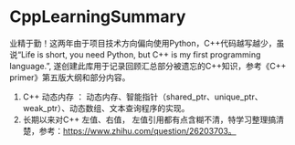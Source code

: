 # CppLearningSummary
业精于勤！这两年由于项目技术方向偏向使用Python，C++代码越写越少，虽说“Life is short, you need Python, but C++ is my first programming language.”, 遂创建此库用于记录回顾汇总部分被遗忘的C++知识，参考《C++ primer》第五版大纲和部分内容。

1. C++ 动态内存 ： 动态内存、智能指针（shared_ptr、unique_ptr、weak_ptr）、动态数组、文本查询程序的实现。
2. 长期以来对C++ 左值、右值， 左值引用都有点含糊不清，特学习整理搞清楚，参考：https://www.zhihu.com/question/26203703。
